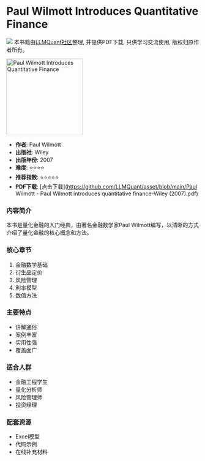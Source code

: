 # Paul Wilmott Introduces Quantitative Finance

![](https://fastly.jsdelivr.net/gh/bucketio/img3@main/2024/09/04/1725464231869-e0b2f727-2a0f-4270-bf6c-31ddc350426a.gif)
本书籍由[LLMQuant社区](https://llmquant.com/)整理, 并提供PDF下载, 只供学习交流使用, 版权归原作者所有。

<img src="cover.jpg" alt="Paul Wilmott Introduces Quantitative Finance" width="200"/>

- **作者**: Paul Wilmott
- **出版社**: Wiley
- **出版年份**: 2007
- **难度**: ⭐⭐⭐⭐
- **推荐指数**: ⭐⭐⭐⭐⭐
- **PDF下载**: [点击下载](https://github.com/LLMQuant/asset/blob/main/Paul Wilmott - Paul Wilmott introduces quantitative finance-Wiley (2007).pdf)

### 内容简介

本书是量化金融的入门经典，由著名金融数学家Paul Wilmott编写，以清晰的方式介绍了量化金融的核心概念和方法。

### 核心章节

1. 金融数学基础
2. 衍生品定价
3. 风险管理
4. 利率模型
5. 数值方法

### 主要特点

- 讲解通俗
- 案例丰富
- 实用性强
- 覆盖面广

### 适合人群

- 金融工程学生
- 量化分析师
- 风险管理师
- 投资经理

### 配套资源

- Excel模型
- 代码示例
- 在线补充材料
